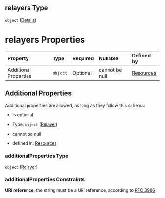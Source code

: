 ## relayers Type

`object` ([Details](resources-resources-properties-resources-properties-relayers.md))

# relayers Properties

| Property              | Type     | Required | Nullable       | Defined by                                                                                                                           |
| :-------------------- | :------- | :------- | :------------- | :----------------------------------------------------------------------------------------------------------------------------------- |
| Additional Properties | `object` | Optional | cannot be null | [Resources](definitions-definitions-relayer.md "undefined#/resources/properties/Resources/properties/relayers/additionalProperties") |

## Additional Properties

Additional properties are allowed, as long as they follow this schema:



*   is optional

*   Type: `object` ([Relayer](definitions-definitions-relayer.md))

*   cannot be null

*   defined in: [Resources](definitions-definitions-relayer.md "undefined#/resources/properties/Resources/properties/relayers/additionalProperties")

### additionalProperties Type

`object` ([Relayer](definitions-definitions-relayer.md))

### additionalProperties Constraints

**URI reference**: the string must be a URI reference, according to [RFC 3986](https://tools.ietf.org/html/rfc3986 "check the specification")
